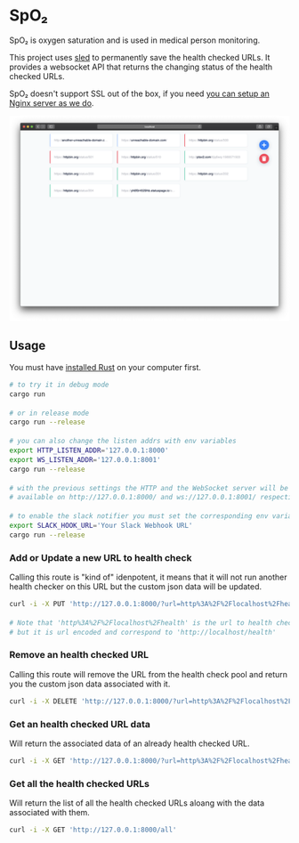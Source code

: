 # SpO₂
SpO₂ is oxygen saturation and is used in medical person monitoring.

This project uses [sled](https://github.com/spacejam/sled) to permanently save the health checked URLs.
It provides a websocket API that returns the changing status of the health checked URLs.

SpO₂ doesn't support SSL out of the box, if you need [you can setup an Nginx server as we do][1].

[1]: /enable-ssl.md

![SpO2 dashboard screenshot](/misc/screenshot.png)

## Usage

You must have [installed Rust](https://rustup.rs/) on your computer first.

```bash
# to try it in debug mode
cargo run

# or in release mode
cargo run --release

# you can also change the listen addrs with env variables
export HTTP_LISTEN_ADDR='127.0.0.1:8000'
export WS_LISTEN_ADDR='127.0.0.1:8001'
cargo run --release

# with the previous settings the HTTP and the WebSocket server will be
# available on http://127.0.0.1:8000/ and ws://127.0.0.1:8001/ respectively

# to enable the slack notifier you must set the corresponding env variable
export SLACK_HOOK_URL='Your Slack Webhook URL'
cargo run --release
```

### Add or Update a new URL to health check

Calling this route is "kind of" idenpotent, it means that it will not run another health checker on this URL but the custom json data will be updated.

```bash
curl -i -X PUT 'http://127.0.0.1:8000/?url=http%3A%2F%2Flocalhost%2Fhealth' -d '"your custom json data"'

# Note that 'http%3A%2F%2Flocalhost%2Fhealth' is the url to health check
# but it is url encoded and correspond to 'http://localhost/health'
```

### Remove an health checked URL

Calling this route will remove the URL from the health check pool and return you the custom json data associated with it.

```bash
curl -i -X DELETE 'http://127.0.0.1:8000/?url=http%3A%2F%2Flocalhost%2Fhealth'
```

### Get an health checked URL data

Will return the associated data of an already health checked URL.

```bash
curl -i -X GET 'http://127.0.0.1:8000/?url=http%3A%2F%2Flocalhost%2Fhealth'
```

### Get all the health checked URLs

Will return the list of all the health checked URLs aloang with the data associated with them.

```bash
curl -i -X GET 'http://127.0.0.1:8000/all'
```
